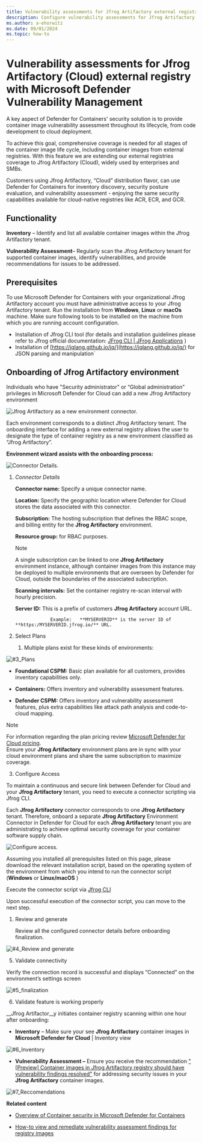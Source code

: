 ```yaml
---
title: Vulnerability assessments for Jfrog Artifactory external registry with Microsoft Defender Vulnerability Management
description: Configure vulnerability assessments for Jfrog Artifactory as an external registry with Microsoft Defender Vulnerability Management.
ms.author: a-ehorwitz
ms.date: 09/01/2024
ms.topic: how-to
---
```


# Vulnerability assessments for Jfrog Artifactory (Cloud) external registry with Microsoft Defender Vulnerability Management


A key aspect of Defender for Containers' security solution is to provide container image vulnerability assessment throughout its lifecycle, from code development to cloud deployment.

To achieve this goal, comprehensive coverage is needed for all stages of the container image life cycle, including container images from external registries. With this feature we are extending our external registries coverage to Jfrog Artifactory (Cloud), widely used by enterprises and SMBs.   

Customers using Jfrog Artifactory, “Cloud” distribution flavor, can use Defender for Containers for inventory discovery, security posture evaluation, and vulnerability assessment - enjoying the same security capabilities available for cloud-native registries like ACR, ECR, and GCR.

## Functionality

**Inventory** – Identify and list all available container images within the Jfrog Artifactory tenant.

**Vulnerability Assessment**– Regularly scan the Jfrog Artifactory tenant for supported container images, identify vulnerabilities, and provide recommendations for issues to be addressed.

## Prerequisites

To use Microsoft Defender for Containers with your organizational Jfrog Artifactory account you must have administrative access to your Jfrog Artifactory tenant.
Run the installation from **Windows**, **Linux** or **macOs** machine.
Make sure following tools to be installed on the machine from which you are running account configuration.

- Installation of Jfrog CLI tool (for details and installation guidelines please refer to Jfrog official documentation: [JFrog CLI | JFrog Applications](https://docs.jfrog-applications.jfrog.io/jfrog-applications/jfrog-cli) )
- Installation of [https://jqlang.github.io/jq/](https://jqlang.github.io/jq/) for JSON parsing and manipulation`



## Onboarding of Jfrog Artifactory environment  

Individuals who have "Security administrator" or “Global administration” privileges in Microsoft Defender for Cloud can add a new Jfrog Artifactory environment

![Jfrog Artifactory as a new environment connector.](media/agentless-vulnerability-assessment-jfrog-artifactory/#1-env.jpg)

Each environment corresponds to a distinct Jfrog Artifactory tenant. The onboarding interface for adding a new external registry allows the user to designate the type of container registry as a new environment classified as “Jfrog Artifactory”.

**Environment wizard assists with the onboarding process:**

![Connector Details.](media/agentless-vulnerability-assessment-jfrog-artifactory/#2-connector-details.jpg)

1. *Connector Details*



    **Connector name:** Specify a unique connector name.
   
    **Location:** Specify the geographic location where Defender for Cloud stores the data associated with this connector.
   
    **Subscription:** The hosting subscription that defines the RBAC scope, and billing entity for the __Jfrog Artifactory__ environment.
   
    **Resource group:** for RBAC purposes.
   
   > [!NOTE]
   > A single subscription can be linked to one __Jfrog Artifactory__ environment instance, although container images from this instance may be deployed to multiple environments that are overseen by Defender for Cloud, outside the boundaries of the associated subscription.
   
    **Scanning intervals:**  Set the container registry re-scan interval with hourly precision.
   
    __Server ID:__ This is a prefix of customers __Jfrog Artifactory__ account URL.
   
                    Example:   **MYSERVERID** is the server ID of **https:/MYSERVERID.jfrog.io/** URL.
   
1. Select Plans

   1. Multiple plans exist for these kinds of environments:
      
      
      
![#3_Plans](media/agentless-vulnerability-assessment-jfrog-artifactory/#3-plans.jpg)

- **Foundational CSPM:** Basic plan available for all customers, provides inventory capabilities only.

- **Containers:** Offers inventory and vulnerability assessment features.  

- **Defender CSPM:** Offers inventory and vulnerability assessment features, plus extra capabilities like attack path analysis and code-to-cloud mapping.

> [!NOTE] 
>For information regarding the plan pricing review [Microsoft Defender for Cloud pricing](https://azure.microsoft.com/pricing/details/defender-for-cloud/).  
>Ensure your **Jfrog Artifactory** environment plans are in sync with your cloud environment plans and share the same subscription to maximize coverage.

3. Configure Access

To maintain a continuous and secure link between Defender for Cloud and your **Jfrog Artifactory** tenant, you need to execute a connector scripting via Jfrog CLI.

Each **Jfrog Artifactory** connector corresponds to one **Jfrog Artifactory** tenant. Therefore, onboard a separate **Jfrog Artifactory** Environment Connector in Defender for Cloud for each **Jfrog Artifactory** tenant you are administrating to achieve optimal security coverage for your container software supply chain.

![Configure access.](media/agentless-vulnerability-assessment-jfrog-artifactory/#4-configure-access.png)

Assuming you installed all prerequisites listed on this page, please download the relevant installation script, based on the operating system of the environment from which you intend to run the connector script (**Windows** or **Linux/macOS** )

Execute the connector script via [Jfrog CLI](https://docs.jfrog-applications.jfrog.io/jfrog-applications/jfrog-cli)

Upon successful execution of the connector script, you can move to the next step.

1. Review and generate

   Review all the configured connector details before onboarding finalization.
   
![#4_Review and generate](media/agentless-vulnerability-assessment-jfrog-artifactory/#4-review-and-generate.jpg)

5. Validate connectivity  

Verify the connection record is successful and displays “Connected” on the environment’s settings screen

![#5_finalization](media/agentless-vulnerability-assessment-jfrog-artifactory/#5-finalization.jpg)

6. Validate feature is working properly

__Jfrog Artifactor__y initiates container registry scanning within one hour after onboarding:

- **Inventory** – Make sure your see __Jfrog Artifactory__ container images in __Microsoft Defender for Cloud__ | Inventory view

![#6_Inventory](media/agentless-vulnerability-assessment-jfrog-artifactory/#6-inventory.jpg)

-  __Vulnerability Assessment –__ Ensure you receive the recommendation ["[Preview] Container images in Jfrog Artifactory registry should have vulnerability findings resolved"](/azure/defender-for-cloud/recommendations-reference-container) for addressing security issues in your __Jfrog Artifactory__ container images.

![#7_Reccomendations](media/agentless-vulnerability-assessment-jfrog-artifactory/#7-reccomendations.jpg)

__Related content__

- [Overview of Container security in Microsoft Defender for Containers](/azure/defender-for-cloud/defender-for-containers-introduction)

- [How-to view and remediate vulnerability assessment findings for registry images](/azure/defender-for-cloud/view-and-remediate-vulnerability-registry-images)

